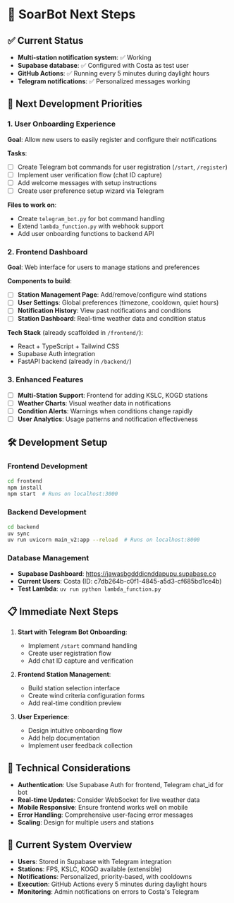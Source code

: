 # 🚀 SoarBot Next Steps

## ✅ Current Status
- **Multi-station notification system**: ✅ Working
- **Supabase database**: ✅ Configured with Costa as test user
- **GitHub Actions**: ✅ Running every 5 minutes during daylight hours
- **Telegram notifications**: ✅ Personalized messages working

## 🎯 Next Development Priorities

### 1. User Onboarding Experience
**Goal**: Allow new users to easily register and configure their notifications

**Tasks**:
- [ ] Create Telegram bot commands for user registration (`/start`, `/register`)
- [ ] Implement user verification flow (chat ID capture)
- [ ] Add welcome messages with setup instructions
- [ ] Create user preference setup wizard via Telegram

**Files to work on**:
- Create `telegram_bot.py` for bot command handling
- Extend `lambda_function.py` with webhook support
- Add user onboarding functions to backend API

### 2. Frontend Dashboard
**Goal**: Web interface for users to manage stations and preferences

**Components to build**:
- [ ] **Station Management Page**: Add/remove/configure wind stations
- [ ] **User Settings**: Global preferences (timezone, cooldown, quiet hours)
- [ ] **Notification History**: View past notifications and conditions
- [ ] **Station Dashboard**: Real-time weather data and condition status

**Tech Stack** (already scaffolded in `/frontend/`):
- React + TypeScript + Tailwind CSS
- Supabase Auth integration
- FastAPI backend (already in `/backend/`)

### 3. Enhanced Features
- [ ] **Multi-Station Support**: Frontend for adding KSLC, KOGD stations
- [ ] **Weather Charts**: Visual weather data in notifications
- [ ] **Condition Alerts**: Warnings when conditions change rapidly
- [ ] **User Analytics**: Usage patterns and notification effectiveness

## 🛠️ Development Setup

### Frontend Development
```bash
cd frontend
npm install
npm start  # Runs on localhost:3000
```

### Backend Development  
```bash
cd backend
uv sync
uv run uvicorn main_v2:app --reload  # Runs on localhost:8000
```

### Database Management
- **Supabase Dashboard**: https://jawasbgdddicnddapupu.supabase.co
- **Current Users**: Costa (ID: c7db264b-c0f1-4845-a5d3-cf685bd1ce4b)
- **Test Lambda**: `uv run python lambda_function.py`

## 📋 Immediate Next Steps

1. **Start with Telegram Bot Onboarding**:
   - Implement `/start` command handling
   - Create user registration flow
   - Add chat ID capture and verification

2. **Frontend Station Management**:
   - Build station selection interface  
   - Create wind criteria configuration forms
   - Add real-time condition preview

3. **User Experience**:
   - Design intuitive onboarding flow
   - Add help documentation
   - Implement user feedback collection

## 🔧 Technical Considerations

- **Authentication**: Use Supabase Auth for frontend, Telegram chat_id for bot
- **Real-time Updates**: Consider WebSocket for live weather data
- **Mobile Responsive**: Ensure frontend works well on mobile
- **Error Handling**: Comprehensive user-facing error messages
- **Scaling**: Design for multiple users and stations

## 📱 Current System Overview

- **Users**: Stored in Supabase with Telegram integration
- **Stations**: FPS, KSLC, KOGD available (extensible)
- **Notifications**: Personalized, priority-based, with cooldowns
- **Execution**: GitHub Actions every 5 minutes during daylight hours
- **Monitoring**: Admin notifications on errors to Costa's Telegram